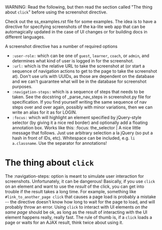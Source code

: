 WARNING: Read the following, but then read the section called "The thing about `click`" before using the screenshot directive.

Check out the ss_examples.rst file for some examples. The idea is to have a directive for specifying screenshots of the ka-lite web app that can be automagically updated in the case of UI changes or for building docs in different languages.

A screenshot directive has a number of required options
* `:user-role:` which can be one of `guest`, `learner`, `coach`, or `admin`, and determines what kind of user is logged in for the screenshot.
* `:url:` which is the relative URL to take the screenshot at (or start a sequence of navigation actions to get to the page to take the screenshot at). Don't use urls with UUIDs, as those are dependent on the database and we can't guarantee what will be in the database for screenshot purposes.
* `:navigation-steps:` which is a sequence of steps that needs to be taken.
   See the docstring of _parse_nav_steps in screenshot.py file for specification.
   If you find yourself writing the same sequence of nav steps over and over again, possibly with minor variations, then we can write an alias for it as for LOGIN.
* `:focus:` which will highlight an element specified by jQuery-style selector (by giving it a nice red border) and optionally add a floating annotation box. Works like this:
    :focus: the_selector | A nice little message that follows.
Just use arbitrary selection a la jQuery (so put a hash in front of IDs, etc). Whitespace can be included, e.g. `li a.classname`. Use the separator for annotations!


The thing about `click`
=======================
The :navigation-steps: option is meant to simulate user interaction for screenshots. Unfortunately, it can be dangerous!
Basically, if you use `click` on an element and want to use the *result* of the click, you can get into trouble if the result takes a long time.
For example, something like `#link_to_another_page click` that causes a page load is probably a mistake -- the directive doesn't know how long to wait for the page to load, and will probably throw an error.
Using `click` to interact with UI elements *on the same page* should be ok, as long as the result of interacting with the UI element happens really, really fast.
The rule of thumb is, if a `click` loads a page or waits for an AJAX result, think twice about using it.